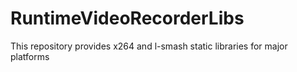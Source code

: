 # RuntimeVideoRecorderLibs
This repository provides  x264 and l-smash static libraries for major platforms
